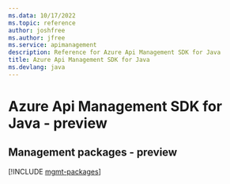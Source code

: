 ```yaml
---
ms.data: 10/17/2022
ms.topic: reference
author: joshfree
ms.author: jfree
ms.service: apimanagement
description: Reference for Azure Api Management SDK for Java
title: Azure Api Management SDK for Java
ms.devlang: java
---
```

# Azure Api Management SDK for Java - preview

## Management packages - preview
[!INCLUDE [mgmt-packages](api-management-mgmt-index.md)]